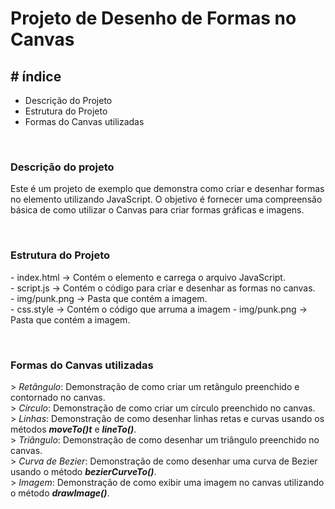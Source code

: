 <h1> Projeto de Desenho de Formas no Canvas </h1>

<h2> # índice </h2>
<ul>
  <li>Descrição do Projeto</li>
  <li>Estrutura do Projeto</li>
  <li>Formas do Canvas utilizadas</li>
</ul>

<br>

<h3> Descrição do projeto </h3>
 <p> Este é um projeto de exemplo que demonstra como criar e desenhar formas no elemento <em><strong><canvas></strong></em>  utilizando JavaScript. O objetivo é fornecer uma compreensão básica de como utilizar o Canvas para criar formas gráficas e imagens. </p>
  
  <br>
  
<h3> Estrutura do Projeto </h3>
  <p> 
   - <bold>index.html</bold> -> Contém o elemento <canvas> e carrega o arquivo JavaScript. <br>
   - <bold>script.js</bold> -> Contém o código para criar e desenhar as formas no canvas. <br>
   - <bold>img/punk.png</bold> -> Pasta que contém a imagem. <br>
   - <bold>css.style</bold> -> Contém o código que arruma a imagem
   - <bold>img/punk.png</bold> -> Pasta que contém a imagem. 
  </p>
  
  <br>

<h3> Formas do Canvas utilizadas </h3>
<p> > <em>Retângulo</em>: Demonstração de como criar um retângulo preenchido e contornado no canvas. <br>
  > <em>Círculo</em>: Demonstração de como criar um círculo preenchido no canvas. <br> 
  > <em>Linhas</em>: Demonstração de como desenhar linhas retas e curvas usando os métodos <em><strong>moveTo()t</strong></em> e <em><strong>lineTo()</strong></em>. <br> 
  > <em>Triângulo</em>: Demonstração de como desenhar um triângulo preenchido no canvas. <br> 
  > <em>Curva de Bezier</em>: Demonstração de como desenhar uma curva de Bezier usando o método  <em><strong>bezierCurveTo()</strong></em>. <br>
  > <em>Imagem</em>: Demonstração de como exibir uma imagem no canvas utilizando o método  <em><strong>drawImage()</strong></em>. </p>
  




